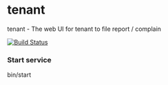 # tenant
tenant - The web UI for tenant to file report / complain

[![Build Status](https://travis-ci.org/8341app/tenant.svg?branch=master)](https://travis-ci.org/8341app/tenant)


### Start service
  bin/start
